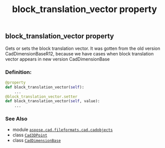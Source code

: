 ﻿---
title: block_translation_vector property
second_title: Aspose.CAD for Python via .NET API References
description: 
type: docs
weight: 140
url: /python-net/aspose.cad.fileformats.cad.cadobjects/caddimensionbase/block_translation_vector/
is_root: false
---

## block_translation_vector property


Gets or sets the block translation vector.
It was gotten from the old version CadDimensionBaseR12,
because we have cases when block translation vector appears in
new version CadDimensionBase
### Definition:
```python
@property
def block_translation_vector(self):
    ...
@block_translation_vector.setter
def block_translation_vector(self, value):
    ...
```

### See Also
* module [`aspose.cad.fileformats.cad.cadobjects`](../../)
* class [`Cad3DPoint`](/cad/python-net/aspose.cad.fileformats.cad.cadobjects/cad3dpoint)
* class [`CadDimensionBase`](/cad/python-net/aspose.cad.fileformats.cad.cadobjects/caddimensionbase)
